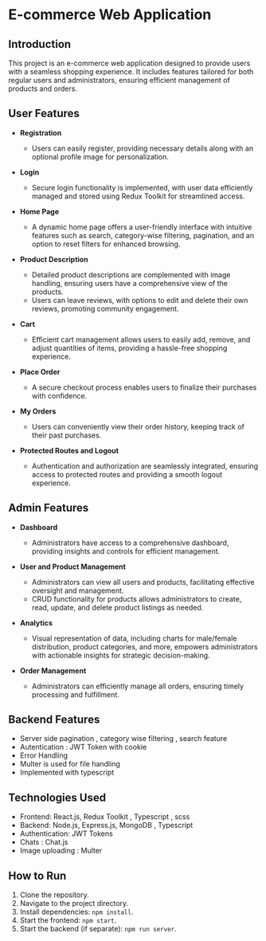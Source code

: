 # E-commerce Web Application

## Introduction

This project is an e-commerce web application designed to provide users with a seamless shopping experience. It includes features tailored for both regular users and administrators, ensuring efficient management of products and orders.

## User Features

- **Registration**
  - Users can easily register, providing necessary details along with an optional profile image for personalization.

- **Login**
  - Secure login functionality is implemented, with user data efficiently managed and stored using Redux Toolkit for streamlined access.

- **Home Page**
  - A dynamic home page offers a user-friendly interface with intuitive features such as search, category-wise filtering, pagination, and an option to reset filters for enhanced browsing.

- **Product Description**
  - Detailed product descriptions are complemented with image handling, ensuring users have a comprehensive view of the products.
  - Users can leave reviews, with options to edit and delete their own reviews, promoting community engagement.

- **Cart**
  - Efficient cart management allows users to easily add, remove, and adjust quantities of items, providing a hassle-free shopping experience.

- **Place Order**
  - A secure checkout process enables users to finalize their purchases with confidence.

- **My Orders**
  - Users can conveniently view their order history, keeping track of their past purchases.

- **Protected Routes and Logout**
  - Authentication and authorization are seamlessly integrated, ensuring access to protected routes and providing a smooth logout experience.

## Admin Features

- **Dashboard**
  - Administrators have access to a comprehensive dashboard, providing insights and controls for efficient management.

- **User and Product Management**
  - Administrators can view all users and products, facilitating effective oversight and management.
  - CRUD functionality for products allows administrators to create, read, update, and delete product listings as needed.

- **Analytics**
  - Visual representation of data, including charts for male/female distribution, product categories, and more, empowers administrators with actionable insights for strategic decision-making.

- **Order Management**
  - Administrators can efficiently manage all orders, ensuring timely processing and fulfillment.

## Backend Features 
- Server side pagination , category wise filtering , search feature
- Autentication : JWT Token with cookie 
- Error Handling 
- Multer is used for file handling
- Implemented with typescript 

## Technologies Used
- Frontend: React.js, Redux Toolkit , Typescript , scss 
- Backend: Node.js, Express.js, MongoDB , Typescript 
- Authentication: JWT Tokens 
- Chats : Chat.js
- Image uploading  : Multer 

## How to Run

1. Clone the repository.
2. Navigate to the project directory.
3. Install dependencies: `npm install`.
4. Start the frontend: `npm start`.
5. Start the backend (if separate): `npm run server`.
